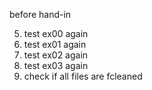 before hand-in


5) test ex00 again
6) test ex01 again
7) test ex02 again
8) test ex03 again
4) check if all files are fcleaned
